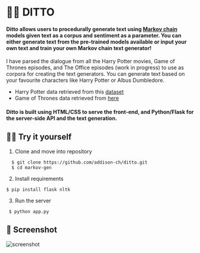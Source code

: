 # 🧙‍♂️ DITTO

#### Ditto allows users to procedurally generate text using [Markov chain](https://en.wikipedia.org/wiki/Markov_chainl) models given text as a corpus and sentiment as a parameter. You can either generate text from the pre-trained models available or input your own text and train your own Markov chain text generator! 

I have parsed the dialogue from all  the Harry Potter movies, Game of Thrones episodes, and The Office episodes (work in progress) to use as corpora for creating the text generators. You can generate text based on your favourite characters like Harry Potter or Albus Dumbledore.

- Harry Potter data retrieved from this [dataset](https://www.kaggle.com/kornflex/harry-potter-movies-dataset)
- Game of Thrones data retrieved from [here](https://www.kaggle.com/albenft/game-of-thrones-script-all-seasons)


#### Ditto is built using HTML/CSS to serve the front-end, and Python/Flask for the server-side API and the text generation.




## 🧝‍♂️ Try it yourself
1.  Clone and move into repository
```
  $ git clone https://github.com/addison-ch/ditto.git
  $ cd markov-gen
  ```
2. Install requirements

  ```
  $ pip install flask nltk
  ```
3. Run the server
 ```
  $ python app.py
  ```



## 🐎 Screenshot
![screenshot](public/ditto2.png)
